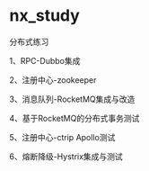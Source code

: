 # nx_study
分布式练习

1、RPC-Dubbo集成

2、注册中心-zookeeper

3、消息队列-RocketMQ集成与改造

4、基于RocketMQ的分布式事务测试

5、注册中心-ctrip Apollo测试

6、熔断降级-Hystrix集成与测试
